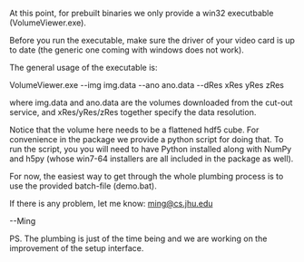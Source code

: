 At this point, for prebuilt binaries we only provide a win32 executbable
(VolumeViewer.exe).

Before you run the executable, make sure the driver of your video card is 
up to date (the generic one coming with windows does not work).

The general usage of the executable is:

VolumeViewer.exe --img img.data --ano ano.data --dRes xRes yRes zRes

where img.data and ano.data are the volumes downloaded from the cut-out service,
and xRes/yRes/zRes together specify the data resolution.

Notice that the volume here needs to be a flattened hdf5 cube. For convenience
in the package we provide a python script for doing that. To run the script, you
you will need to have Python installed along with NumPy and h5py (whose win7-64
installers are all included in the package as well). 

For now, the easiest way to get through the whole plumbing process is to use 
the provided batch-file (demo.bat).

If there is any problem, let me know: ming@cs.jhu.edu


--Ming

PS. The plumbing is just of the time being and we are working on the improvement 
of the setup interface.
